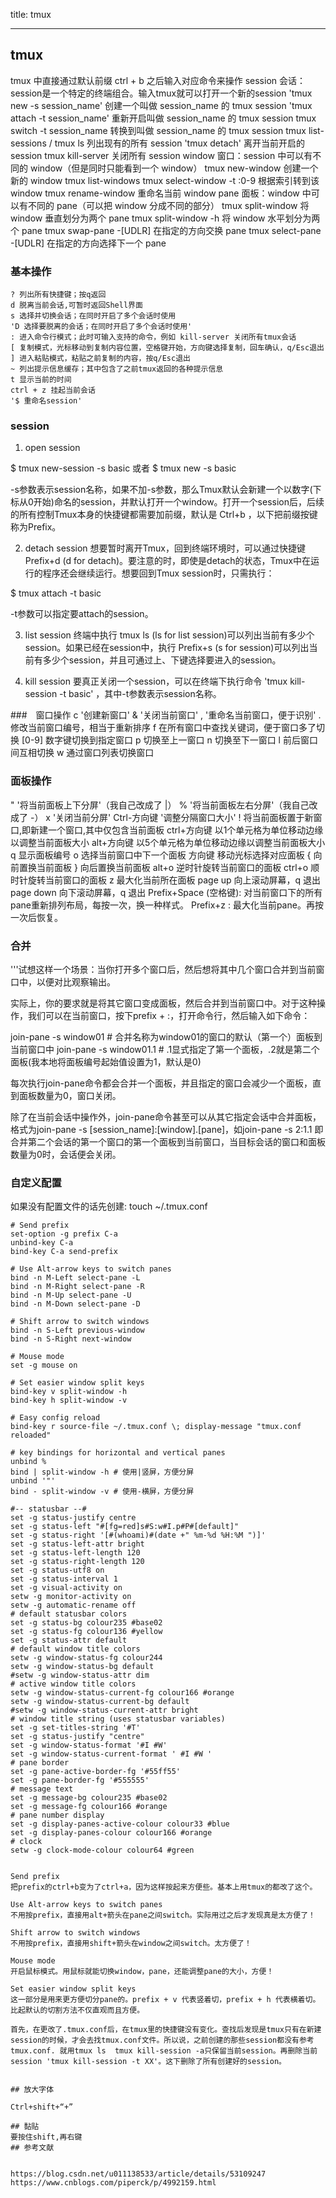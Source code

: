 
title: tmux 





---------------------

## tmux
tmux 中直接通过默认前缀 ctrl + b 之后输入对应命令来操作
    session 会话：session是一个特定的终端组合。输入tmux就可以打开一个新的session
        'tmux new -s session_name' 创建一个叫做 session_name 的 tmux session
        'tmux attach -t session_name' 重新开启叫做 session_name 的 tmux session
        tmux switch -t session_name 转换到叫做 session_name 的 tmux session
        tmux list-sessions / tmux ls 列出现有的所有 session
        'tmux detach' 离开当前开启的 session
        tmux kill-server 关闭所有 session
    window 窗口：session 中可以有不同的 window（但是同时只能看到一个 window）
        tmux new-window 创建一个新的 window
        tmux list-windows
        tmux select-window -t :0-9 根据索引转到该 window
        tmux rename-window 重命名当前 window
    pane 面板：window 中可以有不同的 pane（可以把 window 分成不同的部分）
        tmux split-window 将 window 垂直划分为两个 pane
        tmux split-window -h 将 window 水平划分为两个 pane
        tmux swap-pane -[UDLR] 在指定的方向交换 pane
        tmux select-pane -[UDLR] 在指定的方向选择下一个 pane


### 基本操作
    ? 列出所有快捷键；按q返回
    d 脱离当前会话,可暂时返回Shell界面
    s 选择并切换会话；在同时开启了多个会话时使用
    'D 选择要脱离的会话；在同时开启了多个会话时使用'
    : 进入命令行模式；此时可输入支持的命令，例如 kill-server 关闭所有tmux会话
    [ 复制模式，光标移动到复制内容位置，空格键开始，方向键选择复制，回车确认，q/Esc退出
    ] 进入粘贴模式，粘贴之前复制的内容，按q/Esc退出
    ~ 列出提示信息缓存；其中包含了之前tmux返回的各种提示信息
    t 显示当前的时间
    ctrl + z 挂起当前会话
    '$ 重命名session'

### session
1. open session

$ tmux new-session -s basic
或者
$ tmux new -s basic

-s参数表示session名称，如果不加-s参数，那么Tmux默认会新建一个以数字(下标从0开始)命名的session，并默认打开一个window。打开一个session后，后续的所有控制Tmux本身的快捷键都需要加前缀，默认是 Ctrl+b ，以下把前缀按键称为Prefix。

2. detach session 
想要暂时离开Tmux，回到终端环境时，可以通过快捷键 Prefix+d (d for detach)。要注意的时，即使是detach的状态，Tmux中在运行的程序还会继续运行。想要回到Tmux session时，只需执行：

$ tmux attach -t basic

-t参数可以指定要attach的session。

3. list session 
终端中执行 tmux ls (ls for list session)可以列出当前有多少个session。如果已经在session中，执行 Prefix+s (s for session)可以列出当前有多少个session，并且可通过上、下键选择要进入的session。

4. kill session 
要真正关闭一个session，可以在终端下执行命令 'tmux kill-session -t basic' ，其中-t参数表示session名称。

###　窗口操作
c '创建新窗口'
& '关闭当前窗口'
, '重命名当前窗口，便于识别'
. 修改当前窗口编号，相当于重新排序
f 在所有窗口中查找关键词，便于窗口多了切换
[0-9] 数字键切换到指定窗口
p 切换至上一窗口
n 切换至下一窗口
l 前后窗口间互相切换
w 通过窗口列表切换窗口


### 面板操作
" '将当前面板上下分屏'（我自己改成了 |）
% '将当前面板左右分屏'（我自己改成了 -）
x '关闭当前分屏'
Ctrl-方向键 '调整分隔窗口大小'
    ! 将当前面板置于新窗口,即新建一个窗口,其中仅包含当前面板
    ctrl+方向键 以1个单元格为单位移动边缘以调整当前面板大小
    alt+方向键 以5个单元格为单位移动边缘以调整当前面板大小
    q 显示面板编号
    o 选择当前窗口中下一个面板
    方向键 移动光标选择对应面板
    { 向前置换当前面板
    } 向后置换当前面板
    alt+o 逆时针旋转当前窗口的面板
    ctrl+o 顺时针旋转当前窗口的面板
    z 最大化当前所在面板
    page up 向上滚动屏幕，q 退出
    page down 向下滚动屏幕，q 退出
Prefix+Space (空格键): 对当前窗口下的所有pane重新排列布局，每按一次，换一种样式。 
Prefix+z : 最大化当前pane。再按一次后恢复。

### 合并


'''试想这样一个场景：当你打开多个窗口后，然后想将其中几个窗口合并到当前窗口中，以便对比观察输出。

实际上，你的要求就是将其它窗口变成面板，然后合并到当前窗口中。对于这种操作，我们可以在当前窗口，按下prefix + :，打开命令行，然后输入如下命令：

join-pane -s window01 # 合并名称为window01的窗口的默认（第一个）面板到当前窗口中
join-pane -s window01.1 # .1显式指定了第一个面板，.2就是第二个面板(我本地将面板编号起始值设置为1，默认是0)

每次执行join-pane命令都会合并一个面板，并且指定的窗口会减少一个面板，直到面板数量为0，窗口关闭。

除了在当前会话中操作外，join-pane命令甚至可以从其它指定会话中合并面板，格式为join-pane -s [session_name]:[window].[pane]，如join-pane -s 2:1.1 即合并第二个会话的第一个窗口的第一个面板到当前窗口，当目标会话的窗口和面板数量为0时，会话便会关闭。


### 自定义配置
如果没有配置文件的话先创建: touch ~/.tmux.conf
```
# Send prefix 
set-option -g prefix C-a
unbind-key C-a 
bind-key C-a send-prefix 

# Use Alt-arrow keys to switch panes 
bind -n M-Left select-pane -L 
bind -n M-Right select-pane -R 
bind -n M-Up select-pane -U 
bind -n M-Down select-pane -D

# Shift arrow to switch windows 
bind -n S-Left previous-window 
bind -n S-Right next-window 

# Mouse mode 
set -g mouse on 

# Set easier window split keys 
bind-key v split-window -h 
bind-key h split-window -v 

# Easy config reload 
bind-key r source-file ~/.tmux.conf \; display-message "tmux.conf reloaded"

# key bindings for horizontal and vertical panes
unbind %
bind | split-window -h # 使用|竖屏，方便分屏
unbind '"'
bind - split-window -v # 使用-横屏，方便分屏

#-- statusbar --#
set -g status-justify centre
set -g status-left "#[fg=red]s#S:w#I.p#P#[default]"
set -g status-right '[#(whoami)#(date +" %m-%d %H:%M ")]'
set -g status-left-attr bright
set -g status-left-length 120
set -g status-right-length 120
set -g status-utf8 on
set -g status-interval 1
set -g visual-activity on
setw -g monitor-activity on
setw -g automatic-rename off
# default statusbar colors
set -g status-bg colour235 #base02
set -g status-fg colour136 #yellow
set -g status-attr default
# default window title colors
setw -g window-status-fg colour244
setw -g window-status-bg default
#setw -g window-status-attr dim
# active window title colors
setw -g window-status-current-fg colour166 #orange
setw -g window-status-current-bg default
#setw -g window-status-current-attr bright
# window title string (uses statusbar variables)
set -g set-titles-string '#T'
set -g status-justify "centre"
set -g window-status-format '#I #W'
set -g window-status-current-format ' #I #W '
# pane border
set -g pane-active-border-fg '#55ff55'
set -g pane-border-fg '#555555'
# message text
set -g message-bg colour235 #base02
set -g message-fg colour166 #orange
# pane number display
set -g display-panes-active-colour colour33 #blue
set -g display-panes-colour colour166 #orange
# clock
setw -g clock-mode-colour colour64 #green


Send prefix
把prefix的ctrl+b变为了ctrl+a，因为这样按起来方便些。基本上用tmux的都改了这个。

Use Alt-arrow keys to switch panes
不用按prefix，直接用alt+箭头在pane之间switch。实际用过之后才发现真是太方便了！

Shift arrow to switch windows
不用按prefix，直接用shift+箭头在window之间switch。太方便了！

Mouse mode
开启鼠标模式。用鼠标就能切换window，pane，还能调整pane的大小，方便！

Set easier window split keys
这一部分是用来更方便切分pane的。prefix + v 代表竖着切，prefix + h 代表横着切。比起默认的切割方法不仅直观而且方便。

首先，在更改了.tmux.conf后，在tmux里的快捷键没有变化。查找后发现是tmux只有在新建session的时候，才会去找tmux.conf文件。所以说，之前创建的那些session都没有参考tmux.conf. 就用tmux ls  tmux kill-session -a只保留当前session。再删除当前session 'tmux kill-session -t XX'。这下删除了所有创建好的session。


## 放大字体

Ctrl+shift+“+”

## 黏贴
要按住shift,再右键
## 参考文献


https://blog.csdn.net/u011138533/article/details/53109247
https://www.cnblogs.com/piperck/p/4992159.html
